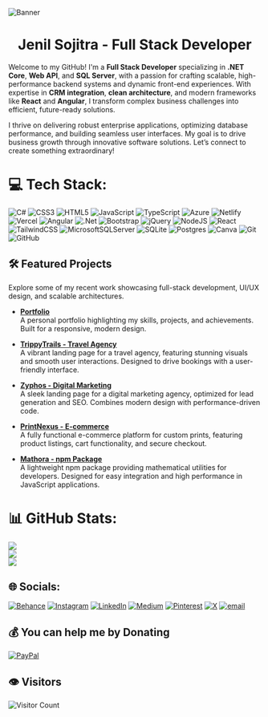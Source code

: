 ![Banner](https://github.com/user-attachments/assets/45ecf57e-b302-4617-8609-30afbf540949)

<h1 h1 align="center">Jenil Sojitra - Full Stack Developer</h1>

Welcome to my GitHub! I'm a **Full Stack Developer** specializing in **.NET Core**, **Web API**, and **SQL Server**, with a passion for crafting scalable, high-performance backend systems and dynamic front-end experiences. With expertise in **CRM integration**, **clean architecture**, and modern frameworks like **React** and **Angular**, I transform complex business challenges into efficient, future-ready solutions.

I thrive on delivering robust enterprise applications, optimizing database performance, and building seamless user interfaces. My goal is to drive business growth through innovative software solutions. Let’s connect to create something extraordinary!


# 💻 Tech Stack:
![C#](https://img.shields.io/badge/c%23-%23239120.svg?style=flat&logo=csharp&logoColor=white) ![CSS3](https://img.shields.io/badge/css3-%231572B6.svg?style=flat&logo=css3&logoColor=white) ![HTML5](https://img.shields.io/badge/html5-%23E34F26.svg?style=flat&logo=html5&logoColor=white) ![JavaScript](https://img.shields.io/badge/javascript-%23323330.svg?style=flat&logo=javascript&logoColor=%23F7DF1E) ![TypeScript](https://img.shields.io/badge/typescript-%23007ACC.svg?style=flat&logo=typescript&logoColor=white) ![Azure](https://img.shields.io/badge/azure-%230072C6.svg?style=flat&logo=microsoftazure&logoColor=white) ![Netlify](https://img.shields.io/badge/netlify-%23000000.svg?style=flat&logo=netlify&logoColor=#00C7B7) ![Vercel](https://img.shields.io/badge/vercel-%23000000.svg?style=flat&logo=vercel&logoColor=white) ![Angular](https://img.shields.io/badge/angular-%23DD0031.svg?style=flat&logo=angular&logoColor=white) ![.Net](https://img.shields.io/badge/.NET-5C2D91?style=flat&logo=.net&logoColor=white) ![Bootstrap](https://img.shields.io/badge/bootstrap-%238511FA.svg?style=flat&logo=bootstrap&logoColor=white) ![jQuery](https://img.shields.io/badge/jquery-%230769AD.svg?style=flat&logo=jquery&logoColor=white) ![NodeJS](https://img.shields.io/badge/node.js-6DA55F?style=flat&logo=node.js&logoColor=white) ![React](https://img.shields.io/badge/react-%2320232a.svg?style=flat&logo=react&logoColor=%2361DAFB) ![TailwindCSS](https://img.shields.io/badge/tailwindcss-%2338B2AC.svg?style=flat&logo=tailwind-css&logoColor=white) ![MicrosoftSQLServer](https://img.shields.io/badge/Microsoft%20SQL%20Server-CC2927?style=flat&logo=microsoft%20sql%20server&logoColor=white) ![SQLite](https://img.shields.io/badge/sqlite-%2307405e.svg?style=flat&logo=sqlite&logoColor=white) ![Postgres](https://img.shields.io/badge/postgres-%23316192.svg?style=flat&logo=postgresql&logoColor=white) ![Canva](https://img.shields.io/badge/Canva-%2300C4CC.svg?style=flat&logo=Canva&logoColor=white) ![Git](https://img.shields.io/badge/git-%23F05033.svg?style=flat&logo=git&logoColor=white) ![GitHub](https://img.shields.io/badge/github-%23121011.svg?style=flat&logo=github&logoColor=white)

## 🛠️ Featured Projects

Explore some of my recent work showcasing full-stack development, UI/UX design, and scalable architectures.

- **[Portfolio](https://jenilsojitra.vercel.app/)**  
  A personal portfolio highlighting my skills, projects, and achievements. Built for a responsive, modern design. 

- **[TrippyTrails - Travel Agency](https://trippytrails.vercel.app/)**  
  A vibrant landing page for a travel agency, featuring stunning visuals and smooth user interactions. Designed to drive bookings with a user-friendly interface. 

- **[Zyphos - Digital Marketing](https://zyphos.vercel.app/)**  
  A sleek landing page for a digital marketing agency, optimized for lead generation and SEO. Combines modern design with performance-driven code.

- **[PrintNexus - E-commerce](https://print-nexus.netlify.app/home)**  
  A fully functional e-commerce platform for custom prints, featuring product listings, cart functionality, and secure checkout.

- **[Mathora - npm Package](https://github.com/JenilSojitra/mathora)**  
  A lightweight npm package providing mathematical utilities for developers. Designed for easy integration and high performance in JavaScript applications.  

# 📊 GitHub Stats:
![](https://github-readme-stats.vercel.app/api?username=jenilsojitra&theme=dark&hide_border=false&include_all_commits=false&count_private=false)<br/>
![](https://nirzak-streak-stats.vercel.app/?user=jenilsojitra&theme=dark&hide_border=false)<br/>
![](https://github-readme-stats.vercel.app/api/top-langs/?username=jenilsojitra&theme=dark&hide_border=false&include_all_commits=false&count_private=false&layout=compact)

## 🌐 Socials:
[![Behance](https://img.shields.io/badge/Behance-1769ff?logo=behance&logoColor=white)](https://behance.net/jenilsojitra) [![Instagram](https://img.shields.io/badge/Instagram-%23E4405F.svg?logo=Instagram&logoColor=white)](https://instagram.com/__jenil_sojitra__) [![LinkedIn](https://img.shields.io/badge/LinkedIn-%230077B5.svg?logo=linkedin&logoColor=white)](https://linkedin.com/in/jenilsojitra) [![Medium](https://img.shields.io/badge/Medium-12100E?logo=medium&logoColor=white)](https://medium.com/@jenilsojitra) [![Pinterest](https://img.shields.io/badge/Pinterest-%23E60023.svg?logo=Pinterest&logoColor=white)](https://pinterest.com/jenilsojitra) [![X](https://img.shields.io/badge/X-black.svg?logo=X&logoColor=white)](https://x.com/JENILSOJITRA25) [![email](https://img.shields.io/badge/Email-D14836?logo=gmail&logoColor=white)](mailto:jenilsojitra19@gmail.com) 

  ## 💰 You can help me by Donating
  [![PayPal](https://img.shields.io/badge/PayPal-00457C?style=for-the-badge&logo=paypal&logoColor=white)](https://paypal.me/Jemsbond95) 

  ## 👁️ Visitors

![Visitor Count](https://visitor-badge.laobi.icu/badge?page_id=jenilsojitra.jenilsojitra)
